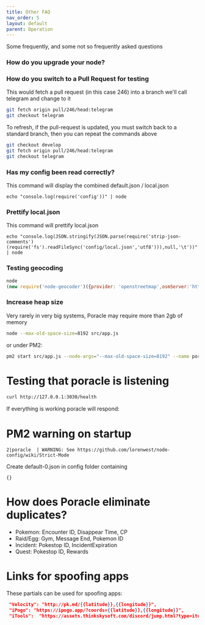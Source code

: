 ```yaml
---
title: Other FAQ
nav_order: 5
layout: default
parent: Operation
---
```


Some frequently, and some not so frequently asked questions

### How do you upgrade your node?

### How do you switch to a Pull Request for testing

This would fetch a pull request (in this case 246) into a branch
we'll call telegram and change to it

```bash
git fetch origin pull/246/head:telegram
git checkout telegram
```

To refresh, if the pull-request is updated, you must switch back to
a standard branch, then you can repeat the commands above

```bash
git checkout develop
git fetch origin pull/246/head:telegram
git checkout telegram
```

### Has my config been read correctly?

This command will display the combined default.json / local.json

```shell
echo "console.log(require('config'))" | node
```

### Prettify local.json

This command will prettify local.json

```shell
echo "console.log(JSON.stringify(JSON.parse(require('strip-json-comments')(require('fs').readFileSync('config/local.json','utf8'))),null,'\t'))" | node
```

### Testing geocoding

```js
node
(new require('node-geocoder')({provider: 'openstreetmap',osmServer:'http://10.4.2.41:7070'}).reverse({lat:52,lon:1})).then(console.log)
```

### Increase heap size

Very rarely in very big systems, Poracle may require more than 2gb of 
memory

```sh
node --max-old-space-size=8192 src/app.js
```

or under PM2:
```sh
pm2 start src/app.js --node-args="--max-old-space-size=8192" --name poracle
```

# Testing that poracle is listening

```sh
curl http://127.0.0.1:3030/health
```

If everything is working poracle will respond:

# PM2 warning on startup

```2|poracle  | WARNING: NODE_APP_INSTANCE value of '0' did not match any instance config file names.
2|poracle  | WARNING: See https://github.com/lorenwest/node-config/wiki/Strict-Mode
```

Create default-0.json in config folder containing

```{}```

# How does Poracle eliminate duplicates?

* Pokemon: Encounter ID, Disappear Time, CP
* Raid/Egg: Gym, Message End, Pokemon ID
* Incident: Pokestop ID, IncidentExpiration
* Quest: Pokestop ID, Rewards

# Links for spoofing apps

These partials can be used for spoofing apps:

```json
 "Velocity": "http://pk.md/{{latitude}},{{longitude}}",
 "iPogo": "https://ipogo.app/?coords={{latitude}},{{longitude}}",
 "iTools":  "https://assets.thinkskysoft.com/discord/jump.html?type=itoolsbt&latlng={{latitude}},{{longitude}}"
```